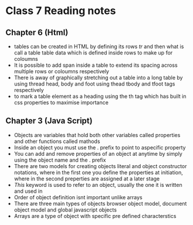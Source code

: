 # Class 7 Reading notes

## Chapter 6 (Html)
+  tables can be created in HTML by defining its rows *tr* and then what is call a table table data which is defined inside rows to make up for coloumns 
+ It is possible to add span inside a table to extend its spacing across multiple rows or coloumns respectively 
+ There is away of graphically stretching out a table into a long table by using thread head, body and foot using thead tbody and tfoot tags respectively
+ to mark a table element as a heading using the th tag which has built in css properties to maximise importance 

## Chapter 3 (Java Script)
+ Objects are variables that hold both other variables called properties and other functions called mathods 
+ Inside an object you must use the . prefix to point to aspecific property
+ You can add and remove properties of an object at anytime by simply using the object name and the . prefix 
+ There are two models for creating objects literal and object constructor notations, where in the first one you define the properties at initiation, where in the second preperties are assigned at a later stage
+ *This* keyword is used to refer to an object, usually the one it is written and used in
+ Order of object definition isnt important unlike arrays 
+ There are three main types of objects browser object model, document object model and global javascript objects
+ Arrays are a type of object with specific pre defined characterstics 